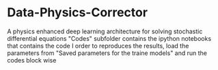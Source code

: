 # Data-Physics-Corrector
A physics enhanced deep learning architecture for solving stochastic differential equations
"Codes" subfolder contains the ipython notebooks that contains the code
I order to reproduces the results, load the parameters from "Saved parameters for the traine models" and run the codes block wise

